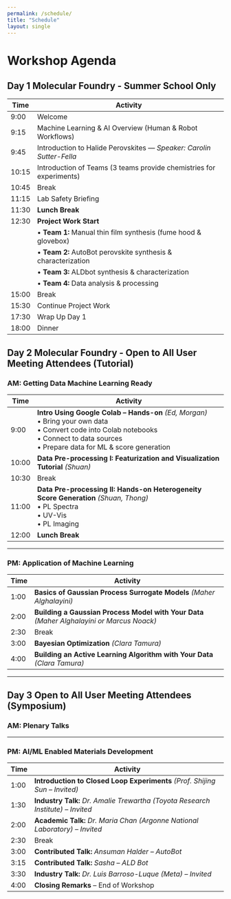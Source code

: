 ```yaml
---
permalink: /schedule/
title: "Schedule"
layout: single
---
```

# Workshop Agenda

## Day 1 Molecular Foundry - Summer School Only

| Time   | Activity                                                                 |
|--------|--------------------------------------------------------------------------|
| 9:00   | Welcome                                                                   |
| 9:15   | Machine Learning & AI Overview (Human & Robot Workflows)                 |
| 9:45   | Introduction to Halide Perovskites — *Speaker: Carolin Sutter-Fella*     |
| 10:15  | Introduction of Teams (3 teams provide chemistries for experiments)      |
| 10:45  | Break                                                                     |
| 11:15  | Lab Safety Briefing                                                       |
| 11:30  | **Lunch Break**                                                           |
| 12:30  | **Project Work Start**                                                    |
|        | • **Team 1:** Manual thin film synthesis (fume hood & glovebox)          |
|        | • **Team 2:** AutoBot perovskite synthesis & characterization            |
|        | • **Team 3:** ALDbot synthesis & characterization                         |
|        | • **Team 4:** Data analysis & processing                                  |
| 15:00  | Break                                                                     |
| 15:30  | Continue Project Work                                                     |
| 17:30  | Wrap Up Day 1                                                             |
| 18:00  | Dinner                                                                    |


## Day 2 Molecular Foundry - Open to All User Meeting Attendees (Tutorial)

### AM: Getting Data Machine Learning Ready

| Time   | Activity |
|--------|----------|
| 9:00   | **Intro Using Google Colab – Hands-on** *(Ed, Morgan)*<br>• Bring your own data<br>• Convert code into Colab notebooks<br>• Connect to data sources<br>• Prepare data for ML & score generation |
| 10:00  | **Data Pre-processing I: Featurization and Visualization Tutorial** *(Shuan)* |
| 10:30  | Break |
| 11:00  | **Data Pre-processing II: Hands-on Heterogeneity Score Generation** *(Shuan, Thong)*<br>• PL Spectra<br>• UV-Vis<br>• PL Imaging |
| 12:00  | **Lunch Break** |

---

### PM: Application of Machine Learning

| Time   | Activity |
|--------|----------|
| 1:00   | **Basics of Gaussian Process Surrogate Models** *(Maher Alghalayini)* |
| 2:00   | **Building a Gaussian Process Model with Your Data** *(Maher Alghalayini or Marcus Noack)* |
| 2:30   | Break |
| 3:00   | **Bayesian Optimization** *(Clara Tamura)* |
| 4:00   | **Building an Active Learning Algorithm with Your Data** *(Clara Tamura)* |

---

## Day 3 Open to All User Meeting Attendees (Symposium)

### AM: Plenary Talks

---

### PM: AI/ML Enabled Materials Development

| Time   | Activity |
|--------|----------|
| 1:00   | **Introduction to Closed Loop Experiments** *(Prof. Shijing Sun – Invited)* |
| 1:30   | **Industry Talk:** *Dr. Amalie Trewartha (Toyota Research Institute) – Invited* |
| 2:00   | **Academic Talk:** *Dr. Maria Chan (Argonne National Laboratory) – Invited* |
| 2:30   | Break |
| 3:00   | **Contributed Talk:** *Ansuman Halder – AutoBot* |
| 3:15   | **Contributed Talk:** *Sasha – ALD Bot* |
| 3:30   | **Industry Talk:** *Dr. Luis Barroso-Luque (Meta) – Invited* |
| 4:00   | **Closing Remarks** – End of Workshop |


